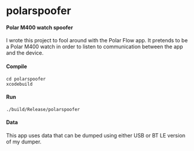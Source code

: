 # polarspoofer

#### Polar M400 watch spoofer

I wrote this project to fool around with the Polar Flow app. It pretends to be a Polar M400 watch in order
to listen to communication between the app and the device. 

#### Compile

````
cd polarspoofer
xcodebuild
````

#### Run

````
./build/Release/polarspoofer
````

#### Data

This app uses data that can be dumped using either USB or BT LE version of my dumper.
